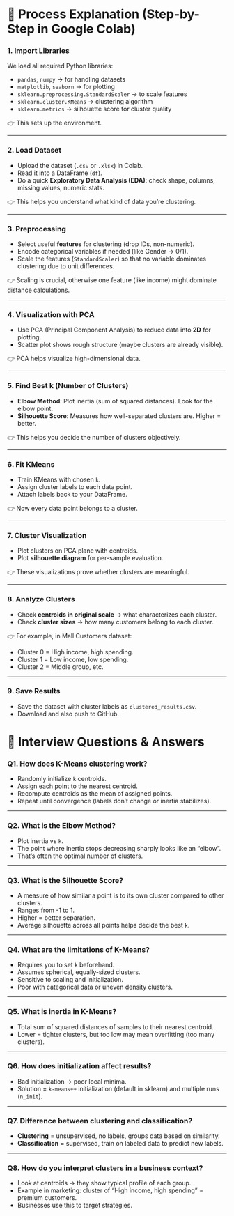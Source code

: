 


# 🔹 Process Explanation (Step-by-Step in Google Colab)

### 1. **Import Libraries**

We load all required Python libraries:

* `pandas`, `numpy` → for handling datasets
* `matplotlib`, `seaborn` → for plotting
* `sklearn.preprocessing.StandardScaler` → to scale features
* `sklearn.cluster.KMeans` → clustering algorithm
* `sklearn.metrics` → silhouette score for cluster quality

👉 This sets up the environment.

---

### 2. **Load Dataset**

* Upload the dataset (`.csv` or `.xlsx`) in Colab.
* Read it into a DataFrame (`df`).
* Do a quick **Exploratory Data Analysis (EDA)**: check shape, columns, missing values, numeric stats.

👉 This helps you understand what kind of data you’re clustering.

---

### 3. **Preprocessing**

* Select useful **features** for clustering (drop IDs, non-numeric).
* Encode categorical variables if needed (like Gender → 0/1).
* Scale the features (`StandardScaler`) so that no variable dominates clustering due to unit differences.

👉 Scaling is crucial, otherwise one feature (like income) might dominate distance calculations.

---

### 4. **Visualization with PCA**

* Use PCA (Principal Component Analysis) to reduce data into **2D** for plotting.
* Scatter plot shows rough structure (maybe clusters are already visible).

👉 PCA helps visualize high-dimensional data.

---

### 5. **Find Best k (Number of Clusters)**

* **Elbow Method**:
  Plot inertia (sum of squared distances). Look for the elbow point.
* **Silhouette Score**:
  Measures how well-separated clusters are. Higher = better.

👉 This helps you decide the number of clusters objectively.

---

### 6. **Fit KMeans**

* Train KMeans with chosen `k`.
* Assign cluster labels to each data point.
* Attach labels back to your DataFrame.

👉 Now every data point belongs to a cluster.

---

### 7. **Cluster Visualization**

* Plot clusters on PCA plane with centroids.
* Plot **silhouette diagram** for per-sample evaluation.

👉 These visualizations prove whether clusters are meaningful.

---

### 8. **Analyze Clusters**

* Check **centroids in original scale** → what characterizes each cluster.
* Check **cluster sizes** → how many customers belong to each cluster.

👉 For example, in Mall Customers dataset:

* Cluster 0 = High income, high spending.
* Cluster 1 = Low income, low spending.
* Cluster 2 = Middle group, etc.

---

### 9. **Save Results**

* Save the dataset with cluster labels as `clustered_results.csv`.
* Download and also push to GitHub.



# 🔹 Interview Questions & Answers



### Q1. **How does K-Means clustering work?**

* Randomly initialize `k` centroids.
* Assign each point to the nearest centroid.
* Recompute centroids as the mean of assigned points.
* Repeat until convergence (labels don’t change or inertia stabilizes).

---

### Q2. **What is the Elbow Method?**

* Plot inertia vs `k`.
* The point where inertia stops decreasing sharply looks like an “elbow”.
* That’s often the optimal number of clusters.

---

### Q3. **What is the Silhouette Score?**

* A measure of how similar a point is to its own cluster compared to other clusters.
* Ranges from -1 to 1.
* Higher = better separation.
* Average silhouette across all points helps decide the best `k`.

---

### Q4. **What are the limitations of K-Means?**

* Requires you to set `k` beforehand.
* Assumes spherical, equally-sized clusters.
* Sensitive to scaling and initialization.
* Poor with categorical data or uneven density clusters.

---

### Q5. **What is inertia in K-Means?**

* Total sum of squared distances of samples to their nearest centroid.
* Lower = tighter clusters, but too low may mean overfitting (too many clusters).

---

### Q6. **How does initialization affect results?**

* Bad initialization → poor local minima.
* Solution = `k-means++` initialization (default in sklearn) and multiple runs (`n_init`).

---

### Q7. **Difference between clustering and classification?**

* **Clustering** = unsupervised, no labels, groups data based on similarity.
* **Classification** = supervised, train on labeled data to predict new labels.

---

### Q8. **How do you interpret clusters in a business context?**

* Look at centroids → they show typical profile of each group.
* Example in marketing: cluster of “High income, high spending” = premium customers.
* Businesses use this to target strategies.

